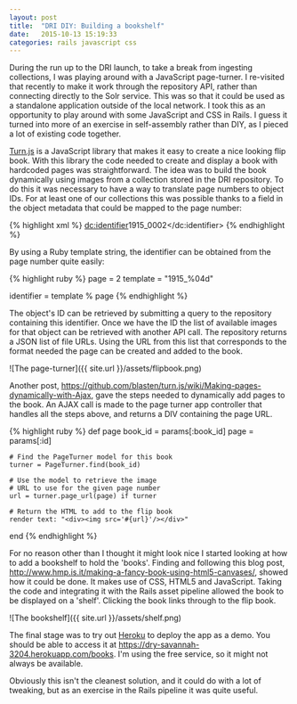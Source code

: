 ```yaml
---
layout: post
title:  "DRI DIY: Building a bookshelf"
date:   2015-10-13 15:19:33
categories: rails javascript css
---
```

During the run up to the DRI launch, to take a break from ingesting collections, I was playing around with a JavaScript page-turner. I re-visited that recently to make it work through the repository API, rather than connecting directly to the Solr service. This was so that it could be used as a standalone application outside of the local network. I took this as an opportunity to play around with some JavaScript and CSS in Rails. I guess it turned into more of an exercise in self-assembly rather than DIY, as I pieced a lot of existing code together.

[Turn.js][turnjs] is a JavaScript library that makes it easy to create a nice looking flip book. With this library the code needed to create and display a book with hardcoded pages was straightforward. The idea was to build the book dynamically using images from a collection stored in the DRI repository. To do this it was necessary to have a way to translate page numbers to object IDs. For at least one of our collections this was possible thanks to a field in the object metadata that could be mapped to the page number:

{% highlight xml %}
<dc:identifier>1915_0002</dc:identifier>
{% endhighlight %}

By using a Ruby template string, the identifier can be obtained from the page number quite easily:

{% highlight ruby %}
page = 2
template = "1915_%04d"

identifier = template % page
{% endhighlight %}

The object's ID can be retrieved by submitting a query to the repository containing this identifier. Once we have the ID the list of available images for that object can be retrieved with another API call. The repository returns a JSON list of file URLs. Using the URL from this list that corresponds to the format needed the page can be created and added to the book.

![The page-turner]({{ site.url }}/assets/flipbook.png)

Another post, <https://github.com/blasten/turn.js/wiki/Making-pages-dynamically-with-Ajax>, gave the steps needed to dynamically add pages to the book. An AJAX call is made to the page turner app controller that handles all the steps above, and returns a DIV containing the page URL.

{% highlight ruby %}
def page
    book_id = params[:book_id]
    page = params[:id]

    # Find the PageTurner model for this book
    turner = PageTurner.find(book_id)

    # Use the model to retrieve the image 
    # URL to use for the given page number
    url = turner.page_url(page) if turner

    # Return the HTML to add to the flip book
    render text: "<div><img src='#{url}'/></div>"
end
{% endhighlight %}

For no reason other than I thought it might look nice I started looking at how to add a bookshelf to hold the 'books'. Finding and following this blog post, <http://www.hmp.is.it/making-a-fancy-book-using-html5-canvases/>, showed how it could be done. It makes use of CSS, HTML5 and JavaScript. Taking the code and integrating it with the Rails asset pipeline allowed the book to be displayed on a 'shelf'. Clicking the book links through to the flip book.

![The bookshelf]({{ site.url }}/assets/shelf.png)

The final stage was to try out [Heroku][heroku] to deploy the app as a demo. You should be able to access it at <https://dry-savannah-3204.herokuapp.com/books>. I'm using the free service, so it might not always be available.

Obviously this isn't the cleanest solution, and it could do with a lot of tweaking, but as an exercise in the Rails pipeline it was quite useful.

[turnjs]:            https//turnjs.com
[heroku]:            https://dashboard.heroku.com/
